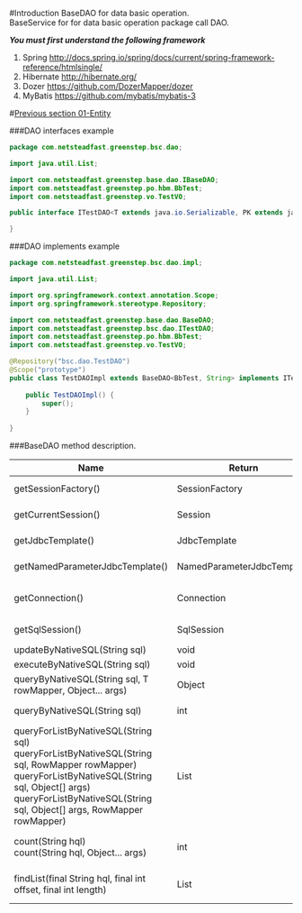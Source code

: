 #Introduction
BaseDAO for data basic operation.<br>
BaseService for for data basic operation package call DAO.<br>

***You must first understand the following framework***<br/>
1. Spring http://docs.spring.io/spring/docs/current/spring-framework-reference/htmlsingle/<br/>
2. Hibernate http://hibernate.org/<br/>
3. Dozer https://github.com/DozerMapper/dozer<br/>
4. MyBatis https://github.com/mybatis/mybatis-3<br/>

#<a href="https://github.com/billchen198318/bamboobsc/blob/master/core-doc/dev-docs/01-Entity.md">Previous section 01-Entity</a>

###DAO interfaces example
```JAVA
package com.netsteadfast.greenstep.bsc.dao;

import java.util.List;

import com.netsteadfast.greenstep.base.dao.IBaseDAO;
import com.netsteadfast.greenstep.po.hbm.BbTest;
import com.netsteadfast.greenstep.vo.TestVO;

public interface ITestDAO<T extends java.io.Serializable, PK extends java.io.Serializable> extends IBaseDAO<BbTest, String> {

}
```

###DAO implements example
```JAVA
package com.netsteadfast.greenstep.bsc.dao.impl;

import java.util.List;

import org.springframework.context.annotation.Scope;
import org.springframework.stereotype.Repository;

import com.netsteadfast.greenstep.base.dao.BaseDAO;
import com.netsteadfast.greenstep.bsc.dao.ITestDAO;
import com.netsteadfast.greenstep.po.hbm.BbTest;
import com.netsteadfast.greenstep.vo.TestVO;

@Repository("bsc.dao.TestDAO")
@Scope("prototype")
public class TestDAOImpl extends BaseDAO<BbTest, String> implements ITestDAO<BbTest, String> {
	
	public TestDAOImpl() {
		super();
	}
	
}
```

###BaseDAO method description.

| Name | Return | description |
| --- | --- | --- |
| getSessionFactory() | SessionFactory | get hibernate session factory |
| getCurrentSession() | Session | get hibernate current session |
| getJdbcTemplate() | JdbcTemplate | get Spring JDBC template |
| getNamedParameterJdbcTemplate() | NamedParameterJdbcTemplate | get Spring JDBC template |
| getConnection() | Connection | get Spring JDBC connection |
| getSqlSession() | SqlSession | get MyBatis-3 session |
| updateByNativeSQL(String sql) | void | jdbc update |
| executeByNativeSQL(String sql) | void | jdbc execute |
| queryByNativeSQL(String sql, T rowMapper, Object... args) | Object | jdbc queryForObject |
| queryByNativeSQL(String sql) | int | jdbc query for count mode |
| queryForListByNativeSQL(String sql)<br/>queryForListByNativeSQL(String sql, RowMapper rowMapper)<br/>queryForListByNativeSQL(String sql, Object[] args)<br/>queryForListByNativeSQL(String sql, Object[] args, RowMapper rowMapper) | List | jdbc query for List |
| count(String hql)<br/>count(String hql, Object... args) | int | hibernate query for count mode |
| findList(final String hql, final int offset, final int length) | List | hibernate query for page grid |









